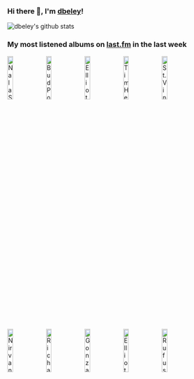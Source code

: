### Hi there 👋, I'm [dbeley](https://dbeley.ovh/en)!

![dbeley's github stats](https://github-readme-stats.vercel.app/api?username=dbeley)

### My most listened albums on [last.fm](https://www.last.fm/user/d_beley) in the last week

[<img src='https://lastfm.freetls.fastly.net/i/u/300x300/f208c5b5995f360cb0a492880372f0fd.jpg' width='16%' height='16%' alt='Nala Sinephro - SPACE 1.8'>](https://www.last.fm/music/nala%2bsinephro/space%2b1.8)&nbsp;
[<img src='https://lastfm.freetls.fastly.net/i/u/300x300/1ecb14a222b18b1de814bb787172cee9.jpg' width='16%' height='16%' alt='Bud Powell - The Amazing Bud Powell, Volume One'>](https://www.last.fm/music/bud%2bpowell/the%2bamazing%2bbud%2bpowell%252c%2bvolume%2bone)&nbsp;
[<img src='https://lastfm.freetls.fastly.net/i/u/300x300/703bc44a2aba153597e762c4a6854f98.jpg' width='16%' height='16%' alt='Elliott Smith - From a Basement on the Hill'>](https://www.last.fm/music/elliott%2bsmith/from%2ba%2bbasement%2bon%2bthe%2bhill)&nbsp;
[<img src='https://lastfm.freetls.fastly.net/i/u/300x300/6c385c74cbff4e28ae6d8d0a406d845b.png' width='16%' height='16%' alt='Tim Hecker - Harmony in Ultraviolet'>](https://www.last.fm/music/tim%2bhecker/harmony%2bin%2bultraviolet)&nbsp;
[<img src='https://lastfm.freetls.fastly.net/i/u/300x300/daf17bc1013ebe92f8f2b230bfbd5b5e.jpg' width='16%' height='16%' alt='St. Vincent - MASSEDUCTION'>](https://www.last.fm/music/st.%2bvincent/masseduction)&nbsp;
<br>
[<img src='https://lastfm.freetls.fastly.net/i/u/300x300/6cb91d2c3e554b028133947dfae73b43.png' width='16%' height='16%' alt='Nirvana - Bleach'>](https://www.last.fm/music/nirvana/bleach)&nbsp;
[<img src='https://lastfm.freetls.fastly.net/i/u/300x300/bbada71ff1b507cde53b28a9fb18000e.jpg' width='16%' height='16%' alt='Richard Dawson - Peasant'>](https://www.last.fm/music/richard%2bdawson/peasant)&nbsp;
[<img src='https://lastfm.freetls.fastly.net/i/u/300x300/1f121c245f7646e6c639bcd458ecd2ac.jpg' width='16%' height='16%' alt='Gonzales - Chambers'>](https://www.last.fm/music/gonzales/chambers)&nbsp;
[<img src='https://lastfm.freetls.fastly.net/i/u/300x300/317edcca0a0a4c70b002a73b30cc1dc4.png' width='16%' height='16%' alt='Elliott Smith - Elliott Smith'>](https://www.last.fm/music/elliott%2bsmith/elliott%2bsmith)&nbsp;
[<img src='https://lastfm.freetls.fastly.net/i/u/300x300/45c8158f321d0a42570513d35110133b.jpg' width='16%' height='16%' alt='Rufus Wainwright - Poses'>](https://www.last.fm/music/rufus%2bwainwright/poses)&nbsp;
<br>
